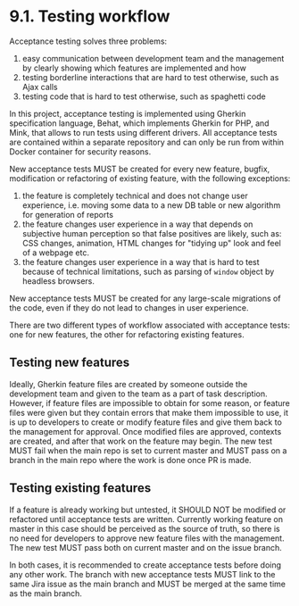 # 9.1. Testing workflow

Acceptance testing solves three problems:
1) easy communication between development team and the management by clearly showing which features are 
   implemented and how  
2) testing borderline interactions that are hard to test otherwise, such as Ajax calls
3) testing code that is hard to test otherwise, such as spaghetti code

In this project, acceptance testing is implemented using Gherkin specification language, Behat, which implements
Gherkin for PHP, and Mink, that allows to run tests using different drivers. All acceptance tests are contained
within a separate repository and can only be run from within Docker container for security reasons.

New acceptance tests MUST be created for every new feature, bugfix, modification or refactoring of existing
feature, with the following exceptions:
1) the feature is completely technical and does not change user experience, i.e. moving some data to a new
   DB table or new algorithm for generation of reports
2) the feature changes user experience in a way that depends on subjective human perception so that false
   positives are likely, such as: CSS changes, animation, HTML changes for "tidying up" look and feel 
   of a webpage etc.
3) the feature changes user experience in a way that is hard to test because of technical limitations,
   such as parsing of `window` object by headless browsers.

New acceptance tests MUST be created for any large-scale migrations of the code, even if they do not lead
to changes in user experience.

There are two different types of workflow associated with acceptance tests: one for new features, the other
for refactoring existing features.

## Testing new features

Ideally, Gherkin feature files are created by someone outside the development team and given to the team as a
part of task description. However, if feature files are impossible to obtain for some reason, or feature files
were given but they contain errors that make them impossible to use, it is up to developers to create or modify
feature files and give them back to the management for approval. Once modified files are approved, contexts are
created, and after that work on the feature may begin. The new test MUST fail when the main repo is set to 
current master and MUST pass on a branch in the main repo where the work is done once PR is made.

## Testing existing features

If a feature is already working but untested, it SHOULD NOT be modified or refactored until acceptance tests 
are written. Currently working feature on master in this case should be perceived as the source of truth, so
there is no need for developers to approve new feature files with the management. The new test MUST pass both
on current master and on the issue branch.

In both cases, it is recommended to create acceptance tests before doing any other work. The branch with new
acceptance tests MUST link to the same Jira issue as the main branch and MUST be merged at the same time
as the main branch.
